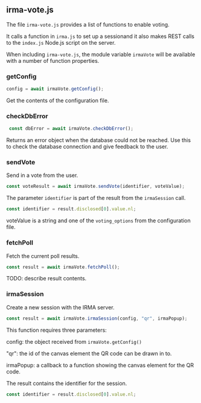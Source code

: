 ## irma-vote.js

The file `irma-vote.js` provides a list of functions to enable voting.

It calls a function in `irma.js` to set up a sessionand it also
makes REST calls to the `index.js` Node.js script on the server.  

When including `irma-vote.js`, the module variable `irmaVote` will be available with a number of function properties.

### getConfig

```javascript
config = await irmaVote.getConfig();
```

Get the contents of the configuration file.

### checkDbError

```javascript
 const dbError = await irmaVote.checkDbError();
```

Returns an error object when the database could not be reached.
Use this to check the database connection and give feedback to the user.

### sendVote

Send in a vote from the user. 

```javascript
const voteResult = await irmaVote.sendVote(identifier, voteValue);
```

The parameter `identifier` is part of the result from the `irmaSession` call.

```javascript
const identifier = result.disclosed[0].value.nl;
```

voteValue is a string and one of the `voting_options` from the
configuration file.

### fetchPoll

Fetch the current poll results.

```javascript
const result = await irmaVote.fetchPoll();
```

TODO: describe result contents.

### irmaSession

Create a new session with the IRMA server.

```javascript
const result = await irmaVote.irmaSession(config, "qr", irmaPopup);
```

This function requires three parameters:

config: the object received from `irmaVote.getConfig()`

"qr": the id of the canvas element the QR code can be drawn in to.

irmaPopup: a callback to a function showing the canvas element for the QR code.

The result contains the identifier for the session.

```javascript
const identifier = result.disclosed[0].value.nl;
```

